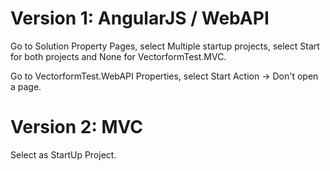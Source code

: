 # Version 1: AngularJS / WebAPI
Go to Solution Property Pages, select Multiple startup projects, select Start for both projects and None for VectorformTest.MVC.

Go to VectorformTest.WebAPI Properties, select Start Action -> Don't open a page.

# Version 2: MVC
Select as StartUp Project.


